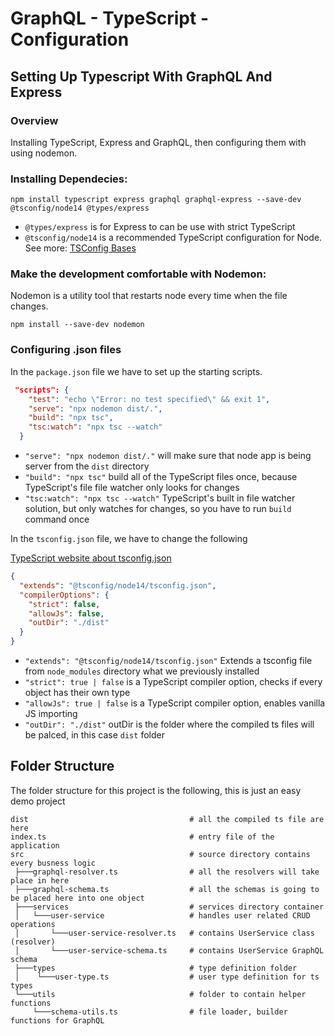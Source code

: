 # GraphQL - TypeScript - Configuration

## Setting Up Typescript With GraphQL And Express

### Overview

Installing TypeScript, Express and GraphQL, then configuring them with using nodemon.

### Installing Dependecies:

```
npm install typescript express graphql graphql-express --save-dev @tsconfig/node14 @types/express
```

- `@types/express` is for Express to can be use with strict TypeScript
- `@tsconfig/node14` is a recommended TypeScript configuration for Node. See more: [TSConfig Bases](https://www.typescriptlang.org/docs/handbook/tsconfig-json.html#tsconfig-bases)

### Make the development comfortable with Nodemon:

Nodemon is a utility tool that restarts node every time when the file changes.

```
npm install --save-dev nodemon
```

### Configuring .json files

In the `package.json` file we have to set up the starting scripts.

```json
 "scripts": {
    "test": "echo \"Error: no test specified\" && exit 1",
    "serve": "npx nodemon dist/.",
    "build": "npx tsc",
    "tsc:watch": "npx tsc --watch"
  }
```

- `"serve": "npx nodemon dist/."` will make sure that node app is being server from the `dist` directory
- `"build": "npx tsc"` build all of the TypeScript files once, because TypeScript's file file watcher only looks for changes
- `"tsc:watch": "npx tsc --watch"` TypeScript's built in file watcher solution, but only watches for changes, so you have to run `build` command once

In the `tsconfig.json` file, we have to change the following

[TypeScript website about tsconfig.json](https://www.typescriptlang.org/docs/handbook/tsconfig-json.html)

```json
{
  "extends": "@tsconfig/node14/tsconfig.json",
  "compilerOptions": {
    "strict": false,
    "allowJs": false,
    "outDir": "./dist"
  }
}
```
- `"extends": "@tsconfig/node14/tsconfig.json"` Extends a tsconfig file from `node_modules` directory what we previously installed
- `"strict": true | false` is a TypeScript compiler option, checks if every object has their own type
- `"allowJs": true | false` is a TypeScript compiler option, enables vanilla JS importing
- `"outDir": "./dist"` outDir is the folder where the compiled ts files will be palced, in this case `dist` folder

## Folder Structure

The folder structure for this project is the following, this is just an easy demo project

```
dist                                    # all the compiled ts file are here
index.ts                                # entry file of the application
src                                     # source directory contains every busness logic
 ├───graphql-resolver.ts                # all the resolvers will take place in here
 ├───graphql-schema.ts                  # all the schemas is going to be placed here into one object
 ├───services                           # services directory container
 │   └───user-service                   # handles user related CRUD operations
 │       └───user-service-resolver.ts   # contains UserService class (resolver)
 │       └───user-service-schema.ts     # contains UserService GraphQL schema
 ├───types                              # type definition folder
 │    └───user-type.ts                  # user type definition for ts types
 └───utils                              # folder to contain helper functions
     └───schema-utils.ts                # file loader, builder functions for GraphQL
```
